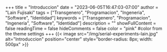 +++
title = "Introduccion"
date = "2023-06-05T16:47:03-07:00"
author = "Lain Fujisaki"
tags = ["Transgenero", "Programacion", "Ingeneria", "Software", "Identidad"]
keywords = ["Transgenero", "Programacion", "Ingeneria", "Software", "Identidad"]
description = ""
showFullContent = false
readingTime = false
hideComments = false
color = "pink" #color from the theme settings
+++
{{< image src="/img/serial-experiments-lain.jpg" alt="Introduccion" position="center" style="border-radius: 8px; width: 500px" >}}
